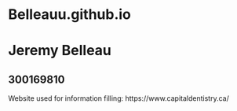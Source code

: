 # Belleauu.github.io

<h1>Jeremy Belleau</h1>
<h2>300169810</h2>

<p>Website used for information filling: https://www.capitaldentistry.ca/</p>
